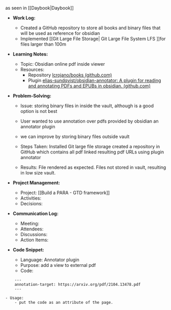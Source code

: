 as seen in [[Daybook|Daybook]]

- **Work Log:**
	- Created a GitHub repository to store all books and binary files that will be used as reference for obsidian
	- Implemented [[Git Large File Storage| Git Large File System LFS ]]for files larger than 100m
    
- **Learning Notes:**
    - Topic: Obsidian online pdf inside viewer
    - Resources:
	    - Repository [lcrojano/books (github.com)](https://github.com/lcrojano/books)
	    - Plugin [elias-sundqvist/obsidian-annotator: A plugin for reading and annotating PDFs and EPUBs in obsidian. (github.com)](https://github.com/elias-sundqvist/obsidian-annotator)
        
- **Problem-Solving:**
    - Issue: storing binary files in inside the vault, although is a good option is not best
    - User wanted to use annotation over pdfs provided  by obsidian an annotator plugin
    - we can improve by storing binary files outside vault
    - Steps Taken:
        Installed Git large file storage
        created a repository in GitHub which contains all pdf
        linked resulting pdf URLs using plugin annotator
        
    
    - Results:
        File rendered as expected.
        Files not stored in vault, resulting in low size vault.
        
- **Project Management:**
    - Project: [[Build a PARA - GTD framework]]
    - Activities:
    - Decisions:
        
- **Communication Log:**
    - Meeting:
    - Attendees:
    - Discussions:
    - Action Items:
        
- **Code Snippet:**
    - Language: Annotator plugin
    - Purpose: add a view to external pdf
    - Code:
```
    ---
	annotation-target: https://arxiv.org/pdf/2104.13478.pdf
    ---
```
        
    - Usage:
	    - put the code as an attribute of the page.

